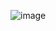 ![image](https://github.com/jeungdong/CodingTest/assets/93365714/643c58fd-ee9e-4ef9-ae4d-350937b7aaff)
